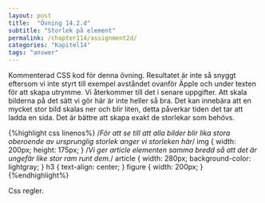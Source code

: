 ```yaml
---
layout: post
title:  "Övning 14.2.d"
subtitle: "Storlek på element"
permalink: /chapter114/assignment2d/
categories: "Kapitel14"
tags: "answer"
---
```

Kommenterad CSS kod för denna övning. Resultatet är inte så snyggt eftersom vi inte styrt till exempel avståndet ovanför Äpple och under texten för att skapa utrymme. Vi återkommer till det i senare uppgifter. Att skala bilderna på det sätt vi gör här är inte heller så bra. Det kan innebära att en mycket stor bild skalas ner och blir liten, detta påverkar tiden det tar att ladda en sida. Det är bättre att skapa exakt de storlekar som behövs.

{%highlight css linenos%}
/*För att se till att alla bilder blir lika stora oberoende av ursprunglig storlek anger vi storleken här*/
img {
  width: 200px;
  height: 175px;
}
/*Vi ger article elementen samma bredd så att det är ungefär like stor ram runt dem.*/
article {
  width: 280px;
  background-color: lightgray;
}
h3 {
  text-align: center;
}
figure {
  width: 200px;
}
{%endhighlight%}
<figcaption>Css regler.</figcaption>
